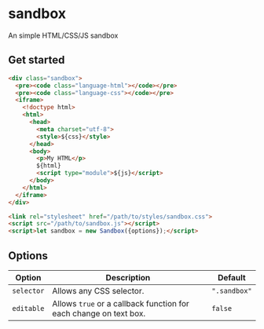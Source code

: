 # sandbox
An simple HTML/CSS/JS sandbox

## Get started

```html
<div class="sandbox">
  <pre><code class="language-html"></code></pre>
  <pre><code class="language-css"></code></pre>
  <iframe>
    <!doctype html>
    <html>
      <head>
        <meta charset="utf-8">
        <style>${css}</style>
      </head>
      <body>
        <p>My HTML</p>
        ${html}
        <script type="module">${js}</script>
      </body>
    </html>
  </iframe>
</div>

<link rel="stylesheet" href="/path/to/styles/sandbox.css">
<script src="/path/to/sandbox.js"></script>
<script>let sandbox = new Sandbox({options});</script>
```

## Options

| Option | Description | Default |
|---|---|---|
| `selector` | Allows any CSS selector. | `".sandbox"` |
| `editable` | Allows `true` or a callback function for each change on text box. | `false` |
